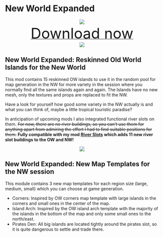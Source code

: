 # New World Expanded

<div align=center><img src="_media/Anno1800/mod_banners/NWExpanded/thumbnail.png"/></div>

<div align=center><a href="https://g-4169.modapi.io/v1/games/4169/mods/3227075/files/4216589/download"> <font size="40">Download now</font></a></div>


<div align=center><img src="_media/Anno1800/mod_banners/NWExpanded/banner1.png"/></div>

## New World Expanded: Reskinned Old World Islands for the New World
This mod contains 15 reskinned OW islands to use it in the random pool for map generation in the NW for more variety in the session where you normally find all the same islands again and again. The Islands have no new mesh, only the textures and props are replaced to fit the NW.

Have a look for yourself how good some variety in the NW actually is and what you can think of, maybe a little tropical touristic paradise?

In anticipation of upcoming mods I also integrated functional river slots on them. ~~For now, there are no river buildings, so you can't use them for anything apart from admiring the effort I had to find suitable positions for them.~~ **Fully compatible with my mod [River Slots](https://github.com/Taludas/RiverSlots) which adds 11 new river slot buildings to the OW and NW!**

<div align=center><img src="_media/Anno1800/mod_banners/NWExpanded/banner2.png"/></div>

## New World Expanded: New Map Templates for the NW session
This module contains 3 new map templates for each region size (large, medium, small) which you can choose at game generation.
- Corners: Inspired by OW corners map template with large islands in the corners and small ones in the center of the map.
- Island Arch: Inspired by the OW island arch template with the majority of the islands in the bottom of the map and only some small ones to the north/east.
- Pirates Den: All big islands are located tightly around the pirates slot, so it is quite dangerous to settle and trade there.